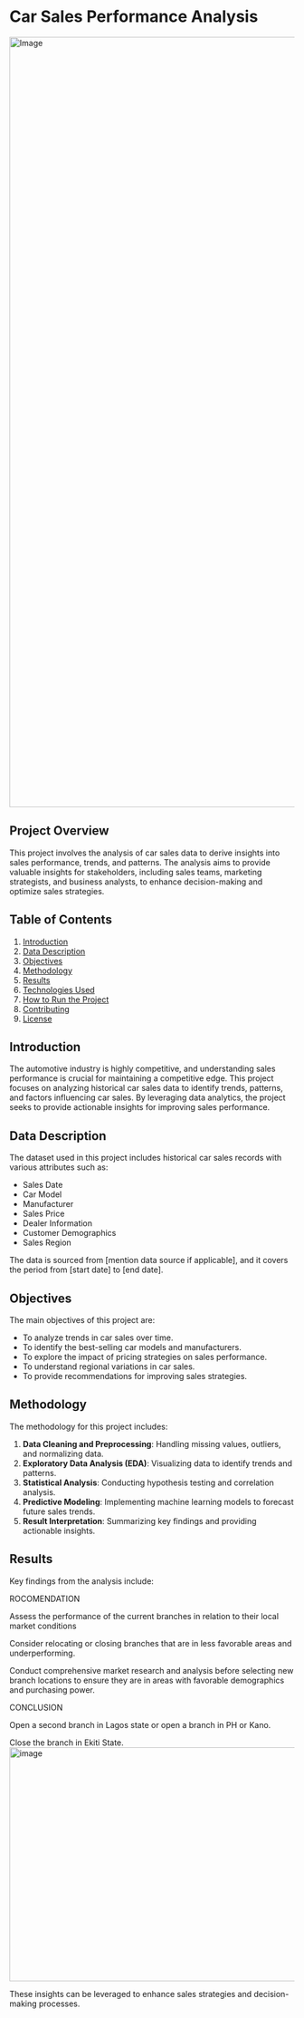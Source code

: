 # Car Sales Performance Analysis
<img width="2048" height="1360" alt="Image" src="https://github.com/user-attachments/assets/8baf9c6a-6aed-4b4d-abd7-8df76ce63ca3" />

## Project Overview

This project involves the analysis of car sales data to derive insights into sales performance, trends, and patterns. The analysis aims to provide valuable insights for stakeholders, including sales teams, marketing strategists, and business analysts, to enhance decision-making and optimize sales strategies.

## Table of Contents

1. [Introduction](#introduction)
2. [Data Description](#data-description)
3. [Objectives](#objectives)
4. [Methodology](#methodology)
5. [Results](#results)
6. [Technologies Used](#technologies-used)
7. [How to Run the Project](#how-to-run-the-project)
8. [Contributing](#contributing)
9. [License](#license)

## Introduction

The automotive industry is highly competitive, and understanding sales performance is crucial for maintaining a competitive edge. This project focuses on analyzing historical car sales data to identify trends, patterns, and factors influencing car sales. By leveraging data analytics, the project seeks to provide actionable insights for improving sales performance.

## Data Description

The dataset used in this project includes historical car sales records with various attributes such as:

- Sales Date
- Car Model
- Manufacturer
- Sales Price
- Dealer Information
- Customer Demographics
- Sales Region

The data is sourced from [mention data source if applicable], and it covers the period from [start date] to [end date].

## Objectives

The main objectives of this project are:

- To analyze trends in car sales over time.
- To identify the best-selling car models and manufacturers.
- To explore the impact of pricing strategies on sales performance.
- To understand regional variations in car sales.
- To provide recommendations for improving sales strategies.

## Methodology

The methodology for this project includes:

1. **Data Cleaning and Preprocessing**: Handling missing values, outliers, and normalizing data.
2. **Exploratory Data Analysis (EDA)**: Visualizing data to identify trends and patterns.
3. **Statistical Analysis**: Conducting hypothesis testing and correlation analysis.
4. **Predictive Modeling**: Implementing machine learning models to forecast future sales trends.
5. **Result Interpretation**: Summarizing key findings and providing actionable insights.

## Results

Key findings from the analysis include:

ROCOMENDATION

 Assess the performance of the current branches in relation to their local market conditions

  Consider relocating or closing branches that are in less favorable areas and underperforming.

  Conduct comprehensive market research and analysis before selecting new branch locations to ensure they are in areas with favorable demographics and purchasing power.


CONCLUSION

 Open a second branch in Lagos state or open a branch in PH or Kano.

 Close the branch in Ekiti State.
<img width="1732" height="413" alt="image" src="https://github.com/user-attachments/assets/df01e36d-cca5-42cd-9210-abd4c7d00179" />


These insights can be leveraged to enhance sales strategies and decision-making processes.

